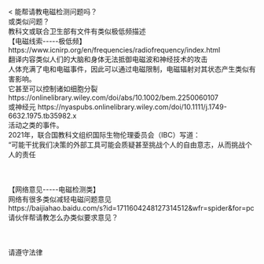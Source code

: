 <br>
<br>
<br>
<
能帮请教电磁检测问题吗？<br>
或类似问题？<br>
教科文或联合卫生部有文件有类似极低频描述<br>
【电磁线索-----极低频】<br>
https://www.icnirp.org/en/frequencies/radiofrequency/index.html<br>
翻译内容类似人们的大脑和身体无法抵御电磁波和神经技术的攻击<br>
人体充满了电和电磁事件，因此可以通过电磁限制，电磁辐射对其状态产生类似有害影响。<br>
它甚至可以控制诸如细胞分裂 https://onlinelibrary.wiley.com/doi/abs/10.1002/bem.2250060107 <br>
或神经元 https://nyaspubs.onlinelibrary.wiley.com/doi/10.1111/j.1749-6632.1975.tb35982.x <br>
活动之类的事件。<br>
2021年，联合国教科文组织国际生物伦理委员会（IBC）写道：<br>
“可能干扰我们决策的外部工具可能会质疑甚至挑战个人的自由意志，从而挑战个人的责任<br>
<br>
<br>
<br>
【网络意见-----电磁检测类】<br>
网络有很多类似减轻电磁问题意见<br>
https://baijiahao.baidu.com/s?id=1711604248127314512&wfr=spider&for=pc<br>
请伙伴帮请教怎么办类似要求意见？<br>
<br>
<br>
<br>
请遵守法律<br>
<br>
<br>
<br>
<br>
<br>
<br>
<br>
<br>
<br>
<br>
<br>
